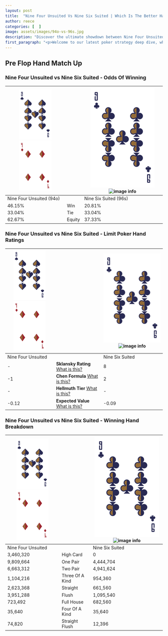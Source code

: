 ```yaml
---
layout: post
title:  "Nine Four Unsuited Vs Nine Six Suited | Which Is The Better Hand In Poker? A Complete Guide"
author: reece
categories: [  ]
image: assets/images/94o-vs-96s.jpg
description: "Discover the ultimate showdown between Nine Four Unsuited and Nine Six Suited in poker! Uncover the odds, strategies, and scenarios where one hand triumphs over the other. Get ready to up your poker game with this thrilling analysis."
first_paragraph: "<p>Welcome to our latest poker strategy deep dive, where we're pitting two distinct hands against each other in a high-stakes showdown: Nine Four Unsuited vs Nine Six Suited.</p><p>In the dynamic world of poker, every decision counts, and knowing which hand holds the upper hand is key to your success at the table.</p><p>In this article, we'll dissect these two hands, explore the scenarios where one dominates the other, and equip you with the knowledge to make strategic choices that can tip the odds in your favor.</p><p>Get ready to unravel the intriguing dynamics of these poker hands and elevate your game to new heights.</p>"
---
```




[comment]: # (sp0)

## Pre Flop Hand Match Up

<div class="table hand-ratings" markdown="1"> 



### Nine Four Unsuited vs Nine Six Suited - Odds Of Winning


    
| ![image info](assets/images/hand1/9.png) ![image info](assets/images/hand1/4o.png) |  | ![image info](assets/images/hand2/9.png) ![image info](assets/images/hand2/6s.png) |
| -------- | -------- | -------- |
| Nine Four Unsuited (94o) |  | Nine Six Suited (96s) |
| 46.15% | Win | 20.81% |
| 33.04% | Tie | 33.04% |
| 62.67% | Equity | 37.33% |




[comment]: # (sp1)



### Nine Four Unsuited vs Nine Six Suited - Limit Poker Hand Ratings


    
| ![image info](assets/images/hand1/9.png) ![image info](assets/images/hand1/4o.png) |  | ![image info](assets/images/hand2/9.png) ![image info](assets/images/hand2/6s.png) |
| -------- | -------- | -------- |
| Nine Four Unsuited |  | Nine Six Suited |
| - | **Sklansky Rating** [What is this?](/sklansky-rating-explained) | 8 |
| -1 | **Chen Formula** [What is this?](/chen-formula-explained) | 2 |
| - | **Hellmuth Tier** [What is this?](/Hellmuth-tier-explained) | - |
| -0.12 | **Expected Value** [What is this?](/expected-value-explained) | -0.09 |




[comment]: # (sp2)



### Nine Four Unsuited vs Nine Six Suited - Winning Hand Breakdown


    
| ![image info](assets/images/hand1/9.png) ![image info](assets/images/hand1/4o.png) |  | ![image info](assets/images/hand2/9.png) ![image info](assets/images/hand2/6s.png) |
| -------- | -------- | -------- |
| Nine Four Unsuited |  | Nine Six Suited |
| 3,460,320 | High Card | 0 |
| 9,809,664 | One Pair | 4,444,704 |
| 6,663,312 | Two Pair | 4,941,624 |
| 1,104,216 | Three Of A Kind | 954,360 |
| 2,623,368 | Straight | 661,560 |
| 3,951,288 | Flush | 1,095,540 |
| 723,492 | Full House | 682,560 |
| 35,640 | Four Of A Kind | 35,640 |
| 74,820 | Straight Flush | 12,396 |




[comment]: # (sp3)



</div>

[comment]: # (sp4)



[comment]: # (sp5)

